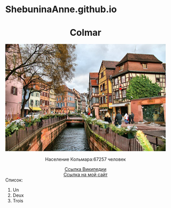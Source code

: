 # ShebuninaAnne.github.io
<!doctype html>
<html>
  <head>
    <meta charset='utf-8'>
  <title>Мой любимый французский город</title>
  </head>
  <body>
   <center><h1>Colmar</h1>
   <img src='colmar-01.jpg'>
   <p>Население Кольмара:67257 человек</p>
   <a href='https://ru.wikipedia.org/wiki/%D0%9A%D0%BE%D0%BB%D1%8C%D0%BC%D0%B0%D1%80'>Ссылка Википедии</a>
   <br>
   <a href='https://github.com/ShebuninaAnne?tab=repositories'>Ссылка на мой сайт</a>
   </center>
  Список:
  <ol>
  <li>Un</li>
  <li>Deux</li>
  <li>Trois</li>
  </body>
</html>
